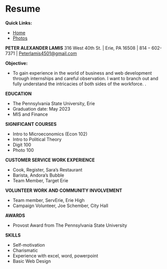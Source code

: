 # Resume

**Quick Links:**

- [Home](index.md)
- [Photos](photo.md)
	
**PETER ALEXANDER LAMIS**
316 West 40th St. | Erie, PA 16508 | 814 – 602- 7371 | Peterlamis4501@gmail.com

**Objective:** 
- To gain experience in the world of business and web development through internships and careful observation. I want to branch out and fully understand the intricacies of both sides of the workforce. .

**EDUCATION**
- The Pennsylvania State University, Erie 	   
- Graduation date: May 2023                                           
- MIS and Finance                                            
                         
**SIGNIFICANT COURSES**
- Intro to Microeconomics (Econ 102)
- Intro to Political Theory 
- Digit 100
- Photo 100

**CUSTOMER SERVICE WORK EXPERIENCE**
- Cook, Register, Sara’s Restaurant
- Barista, Andora’s Bubble
- Team Member, Target Erie

**VOLUNTEER WORK AND COMMUNITY INVOLVEMENT** 
- Team member, ServErie, Erie High
- Campaign Volunteer, Joe Schember, City Hall	
                     
**AWARDS**
- Provost Award from The Pennsylvania State University
	
**SKILLS**
 
- Self-motivation
- Charismatic
- Experience with excel, word, powerpoint
- Basic Web Design

                                                                        

